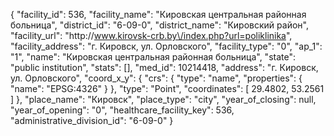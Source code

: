 {
    "facility_id": 536,
    "facility_name": "Кировская центральная районная больница",
    "district_id": "6-09-0",
    "district_name": "Кировский район",
    "facility_url": "http:\/\/www.kirovsk-crb.by\/index.php?url=poliklinika",
    "facility_address": "г. Кировск, ул. Орловского",
    "facility_type": "0",
    "ap_1": "1",
    "name": "Кировская центральная районная больница",
    "state": "public institution",
    "stats": [],
    "med_id": 10214418,
    "address": "г. Кировск, ул. Орловского",
    "coord_x_y": {
        "crs": {
            "type": "name",
            "properties": {
                "name": "EPSG:4326"
            }
        },
        "type": "Point",
        "coordinates": [
            29.4802,
            53.2561
        ]
    },
    "place_name": "Кировск",
    "place_type": "city",
    "year_of_closing": null,
    "year_of_opening": "0",
    "healthcare_facility_key": 536,
    "administrative_division_id": "6-09-0"
}